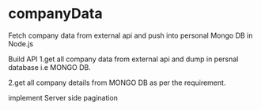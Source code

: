 # companyData
Fetch company data from external api and push into personal Mongo DB in Node.js

Build API
1.get all company data from external api and dump in persnal database i.e MONGO DB.


2.get all company details from MONGO DB as per the requirement.


implement Server side pagination
